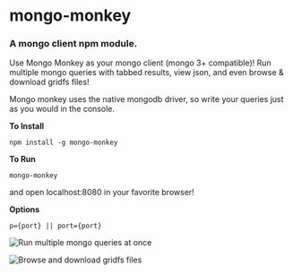 # mongo-monkey

### A mongo client npm module.

Use Mongo Monkey as your mongo client (mongo 3+ compatible)! Run multiple mongo queries with tabbed results, view json, and even browse & download gridfs files!

Mongo monkey uses the native mongodb driver, so write your queries just as you would in the console.

**To Install**
```
npm install -g mongo-monkey
```
**To Run**
```
mongo-monkey
```
and open localhost:8080 in your favorite browser!

**Options**
```
p={port} || port={port}
```

![Run multiple mongo queries at once](http://mbahoshy.github.io/imgs/mongo-monkey-sc1.png "Multiple Queries")

![Browse and download gridfs files](http://mbahoshy.github.io/imgs/mongo-monkey-sc2.png "Browse Files")

